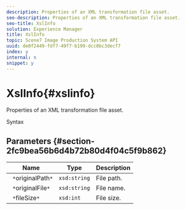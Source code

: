 ```yaml
---
description: Properties of an XML transformation file asset.
seo-description: Properties of an XML transformation file asset.
seo-title: XslInfo
solution: Experience Manager
title: XslInfo
topic: Scene7 Image Production System API
uuid: de0f2449-fdf7-49f7-b199-dcc0bc3decf7
index: y
internal: n
snippet: y
---
```


# XslInfo{#xslinfo}

Properties of an XML transformation file asset.

 Syntax 

## Parameters {#section-2fc9bea56b6d4b72b80d4f04c5f9b862}

|  Name  | Type  | Description  |
|---|---|---|
|  ` *`originalPath`*`  | `xsd:string`  | File path.  |
|  ` *`originalFile`*`  | `xsd:string`  | File name.  |
|  ` *`fileSize`*`  | `xsd:int`  | File size.  |

